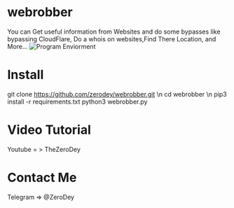 # webrobber
You can Get useful information from Websites and do some bypasses like bypassing CloudFlare, Do a whois on websites,Find There Location, and More...
![Program Enviorment](https://github.com/zerodey/webrobber/blob/main/github.png)


# Install

git clone https://github.com/zerodey/webrobber.git \n
cd webrobber \n
pip3 install -r requirements.txt
python3 webrobber.py


# Video Tutorial 
Youtube = > TheZeroDey

# Contact Me
Telegram => @ZeroDey
